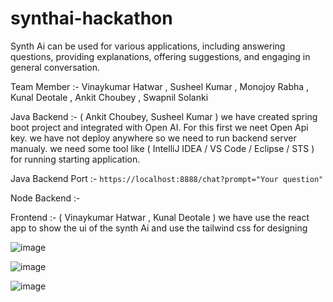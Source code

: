 # synthai-hackathon

Synth Ai can be used for various applications, including answering questions, providing explanations, offering suggestions, and engaging in general conversation.

Team Member :- Vinaykumar Hatwar , Susheel Kumar , Monojoy Rabha , Kunal Deotale , Ankit Choubey , Swapnil Solanki


Java Backend :- (  Ankit Choubey, Susheel Kumar ) we have created spring boot project and integrated with Open AI. For this first we neet Open Api key. 
we have not deploy anywhere so we need to run backend server manualy. we need some tool like ( IntelliJ IDEA / VS Code / Eclipse / STS ) for running starting application.

Java Backend Port :- `https://localhost:8888/chat?prompt="Your question"`

Node Backend :- 

Frontend :-
( Vinaykumar Hatwar , Kunal Deotale )
we have use the react app to show the ui of the synth Ai and use the tailwind css for designing
 



![image](https://github.com/kunal8987/synthai-hackathon/assets/95977696/63b39cc2-374c-4f78-9d62-0c64100c966c)










![image](https://github.com/kunal8987/synthai-hackathon/assets/95977696/94df4203-0209-4aad-a28a-2bbfdfddf67a)









![image](https://github.com/kunal8987/synthai-hackathon/assets/95977696/6c0a5cfa-b13a-4ef9-9d2f-00ea69521d2f)


